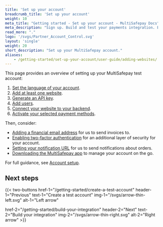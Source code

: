 ```yaml
---
title: 'Set up your account'
breadcrumb_title: 'Set up your account'
weight: 10
meta_title: "Getting started - Set up your account - MultiSafepay Docs"
meta_description: "Sign up. Build and test your payments integration. Explore our products and services. Use our API Reference, SDKs, and wrappers. Get support."
read_more: "."
logo: '/svgs/Partner_Account_Control.svg'
layout: 'single'
weight: 20
short_description: "Set up your MultiSafepay account."
aliases:
    - /getting-started/set-up-your-account/user-guide/adding-websites/
---
```


This page provides an overview of setting up your MultiSafepay test account:  

1. [Set the language of your account](/account/setting-account-language/).
2. [Add at least one website](/account/adding-websites/).
3. [Generate an API key](/account/site-id-api-key-secure-code/). 
4. [Add users](/account/adding-users/).
5. [Connect your website to your backend](/account/connecting-websites-to-backend/).
6. [Activate your selected payment methods](/account/activating-payment-methods/).

Then, consider:  

- [Adding a financial email address](/account/adding-financial-email-address/) for us to send invoices to. 
- [Enabling two-factor authentication](/account/enabling-2FA/) for an additional layer of security for your account.
- [Setting your notification URL](/account/setting-your-notification-url/) for us to send notifications about orders.
- [Downloading the MultiSafepay app](/account/multisafepay-app/) to manage your account on the go.

For full guidance, see [Account setup](/account/account-setup/).

## Next steps

{{< two-buttons
href-1="/getting-started/create-a-test-account" header-1="Previous" text-1="Create a test account" img-1="/svgs/arrow-thin-left.svg" alt-1="Left arrow" 

href-2="/getting-started/build-your-integration" header-2="Next" text-2="Build your integration" img-2="/svgs/arrow-thin-right.svg" alt-2="Right arrow" >}}